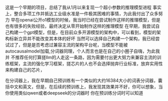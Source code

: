 这是一个早期的项目，总结了我从1月以来复现一个超小参数的推理模型进程
事实上，整合多项工作并抵达工业级水准是一件极其困难的事情，为此我付出了众多努力
早在openai公开o1模型的时候，我当时已经在尝试制作这样的推理模型，但是也有很多的失败经验，最终决定从零开始制作这样的推理模型
在早期，我尝试自己构建一个gpt模型，但是，在目前众多开源模型的架构中，可以看到，模型的架构标新立异并不能改变其本体的好坏
当然可以选择自己构建一个架构，我已经尝试过了，但是是否考虑过兼容主流的架构平台呢，当模型不能被autocausalmodel加载,分词器同理，个人而言也是在自己的小圈子自嗨，为此我并
不推荐任何打算搓llm的人走这一条路，因为需要付出更大努力来兼容主流的训练框架，主流的强化学习框架，搓芯片的人也不会选择抛弃行业标准，放弃实用性来构建自己的芯片，

在分词器上，我在早期自己预训练有一个类似的大约16384大小的词表分词器，囊括中文和英文，但是，在后续的预训练上，我发现其效果并不好，你可以想象，当你使用类似qwen或者deepseek的分词器时
你在预训练分词时可以知道
